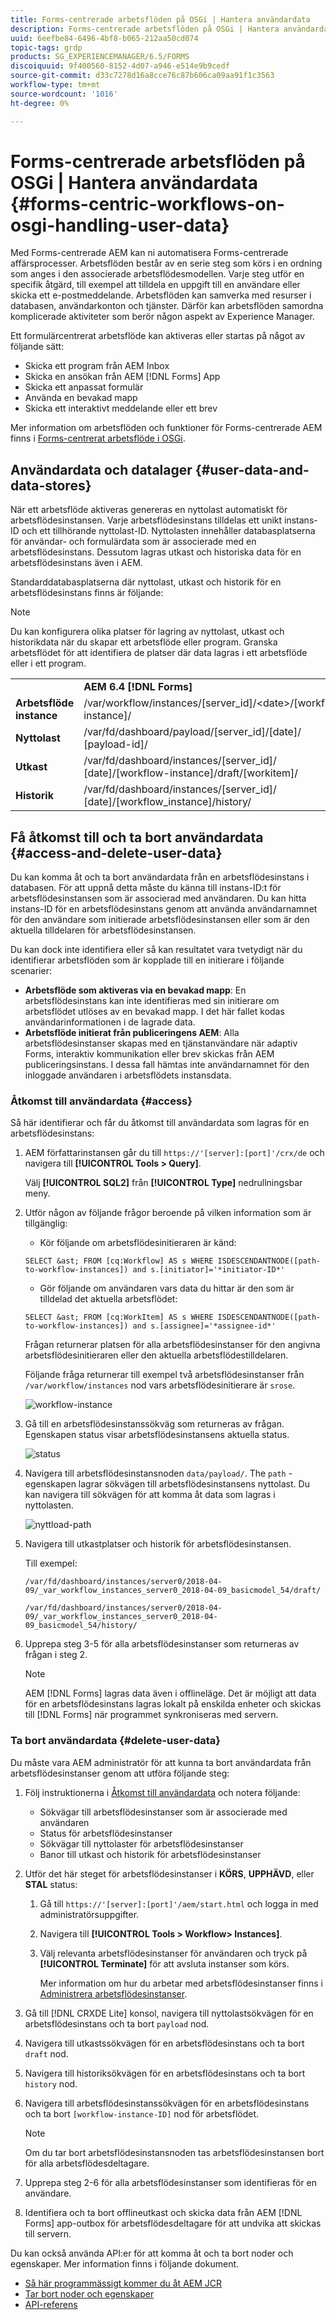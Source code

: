 ```yaml
---
title: Forms-centrerade arbetsflöden på OSGi | Hantera användardata
description: Forms-centrerade arbetsflöden på OSGi | Hantera användardata
uuid: 6eefbe84-6496-4bf8-b065-212aa50cd074
topic-tags: grdp
products: SG_EXPERIENCEMANAGER/6.5/FORMS
discoiquuid: 9f400560-8152-4d07-a946-e514e9b9cedf
source-git-commit: d33c7278d16a8cce76c87b606ca09aa91f1c3563
workflow-type: tm+mt
source-wordcount: '1016'
ht-degree: 0%

---
```



# Forms-centrerade arbetsflöden på OSGi | Hantera användardata {#forms-centric-workflows-on-osgi-handling-user-data}

Med Forms-centrerade AEM kan ni automatisera Forms-centrerade affärsprocesser. Arbetsflöden består av en serie steg som körs i en ordning som anges i den associerade arbetsflödesmodellen. Varje steg utför en specifik åtgärd, till exempel att tilldela en uppgift till en användare eller skicka ett e-postmeddelande. Arbetsflöden kan samverka med resurser i databasen, användarkonton och tjänster. Därför kan arbetsflöden samordna komplicerade aktiviteter som berör någon aspekt av Experience Manager.

Ett formulärcentrerat arbetsflöde kan aktiveras eller startas på något av följande sätt:

* Skicka ett program från AEM Inbox
* Skicka en ansökan från AEM [!DNL Forms] App
* Skicka ett anpassat formulär
* Använda en bevakad mapp
* Skicka ett interaktivt meddelande eller ett brev

Mer information om arbetsflöden och funktioner för Forms-centrerade AEM finns i [Forms-centrerat arbetsflöde i OSGi](aem-forms-workflow.md).

## Användardata och datalager {#user-data-and-data-stores}

När ett arbetsflöde aktiveras genereras en nyttolast automatiskt för arbetsflödesinstansen. Varje arbetsflödesinstans tilldelas ett unikt instans-ID och ett tillhörande nyttolast-ID. Nyttolasten innehåller databasplatserna för användar- och formulärdata som är associerade med en arbetsflödesinstans. Dessutom lagras utkast och historiska data för en arbetsflödesinstans även i AEM.

Standarddatabasplatserna där nyttolast, utkast och historik för en arbetsflödesinstans finns är följande:

>[!NOTE]
>
>Du kan konfigurera olika platser för lagring av nyttolast, utkast och historikdata när du skapar ett arbetsflöde eller program. Granska arbetsflödet för att identifiera de platser där data lagras i ett arbetsflöde eller i ett program.

<table>
 <tbody>
  <tr>
   <td> </td>
   <td><b>AEM 6.4 [!DNL Forms]</b></td>
   <td><b>AEM 6.3 [!DNL Forms]</b></td>
  </tr>
  <tr>
   <td><strong>Arbetsflöde <br /> instance</strong></td>
   <td>/var/workflow/instances/[server_id]/&lt;date&gt;/[workflow-instance]/</td>
   <td>/etc/workflow/instances/[server_id]/[date]/[workflow-instance]/</td>
  </tr>
  <tr>
   <td><strong>Nyttolast</strong></td>
   <td>/var/fd/dashboard/payload/[server_id]/[date]/<br /> [payload-id]/</td>
   <td>/etc/fd/dashboard/payload/[server_id]/[date]/<br /> [payload-id]/</td>
  </tr>
  <tr>
   <td><strong>Utkast</strong></td>
   <td>/var/fd/dashboard/instances/[server_id]/<br /> [date]/[workflow-instance]/draft/[workitem]/</td>
   <td>/etc/fd/dashboard/instances/[server_id]/<br /> [date]/[workflow-instance]/draft/[workitem]/</td>
  </tr>
  <tr>
   <td><strong>Historik</strong></td>
   <td>/var/fd/dashboard/instances/[server_id]/<br /> [date]/[workflow_instance]/history/</td>
   <td>/etc/fd/dashboard/instances/[server_id]/<br /> [date]/[workflow_instance]/history/</td>
  </tr>
 </tbody>
</table>

## Få åtkomst till och ta bort användardata {#access-and-delete-user-data}

Du kan komma åt och ta bort användardata från en arbetsflödesinstans i databasen. För att uppnå detta måste du känna till instans-ID:t för arbetsflödesinstansen som är associerad med användaren. Du kan hitta instans-ID för en arbetsflödesinstans genom att använda användarnamnet för den användare som initierade arbetsflödesinstansen eller som är den aktuella tilldelaren för arbetsflödesinstansen.

Du kan dock inte identifiera eller så kan resultatet vara tvetydigt när du identifierar arbetsflöden som är kopplade till en initierare i följande scenarier:

* **Arbetsflöde som aktiveras via en bevakad mapp**: En arbetsflödesinstans kan inte identifieras med sin initierare om arbetsflödet utlöses av en bevakad mapp. I det här fallet kodas användarinformationen i de lagrade data.
* **Arbetsflöde initierat från publiceringens AEM**: Alla arbetsflödesinstanser skapas med en tjänstanvändare när adaptiv Forms, interaktiv kommunikation eller brev skickas från AEM publiceringsinstans. I dessa fall hämtas inte användarnamnet för den inloggade användaren i arbetsflödets instansdata.

### Åtkomst till användardata {#access}

Så här identifierar och får du åtkomst till användardata som lagras för en arbetsflödesinstans:

1. AEM författarinstansen går du till `https://'[server]:[port]'/crx/de` och navigera till **[!UICONTROL Tools > Query]**.

   Välj **[!UICONTROL SQL2]** från **[!UICONTROL Type]** nedrullningsbar meny.

1. Utför någon av följande frågor beroende på vilken information som är tillgänglig:

   * Kör följande om arbetsflödesinitieraren är känd:

   `SELECT &ast; FROM [cq:Workflow] AS s WHERE ISDESCENDANTNODE([path-to-workflow-instances]) and s.[initiator]='*initiator-ID*'`

   * Gör följande om användaren vars data du hittar är den som är tilldelad det aktuella arbetsflödet:

   `SELECT &ast; FROM [cq:WorkItem] AS s WHERE ISDESCENDANTNODE([path-to-workflow-instances]) and s.[assignee]='*assignee-id*'`

   Frågan returnerar platsen för alla arbetsflödesinstanser för den angivna arbetsflödesinitieraren eller den aktuella arbetsflödestilldelaren.

   Följande fråga returnerar till exempel två arbetsflödesinstanser från `/var/workflow/instances` nod vars arbetsflödesinitierare är `srose`.

   ![workflow-instance](assets/workflow-instance.png)

1. Gå till en arbetsflödesinstanssökväg som returneras av frågan. Egenskapen status visar arbetsflödesinstansens aktuella status.

   ![status](assets/status.png)

1. Navigera till arbetsflödesinstansnoden `data/payload/`. The `path` -egenskapen lagrar sökvägen till arbetsflödesinstansens nyttolast. Du kan navigera till sökvägen för att komma åt data som lagras i nyttolasten.

   ![nyttload-path](assets/payload-path.png)

1. Navigera till utkastplatser och historik för arbetsflödesinstansen.

   Till exempel:

   `/var/fd/dashboard/instances/server0/2018-04-09/_var_workflow_instances_server0_2018-04-09_basicmodel_54/draft/`

   `/var/fd/dashboard/instances/server0/2018-04-09/_var_workflow_instances_server0_2018-04-09_basicmodel_54/history/`

1. Upprepa steg 3-5 för alla arbetsflödesinstanser som returneras av frågan i steg 2.

   >[!NOTE]
   >
   >AEM [!DNL Forms] lagras data även i offlineläge. Det är möjligt att data för en arbetsflödesinstans lagras lokalt på enskilda enheter och skickas till [!DNL Forms] när programmet synkroniseras med servern.

### Ta bort användardata {#delete-user-data}

Du måste vara AEM administratör för att kunna ta bort användardata från arbetsflödesinstanser genom att utföra följande steg:

1. Följ instruktionerna i [Åtkomst till användardata](forms-workflow-osgi-handling-user-data.md#access) och notera följande:

   * Sökvägar till arbetsflödesinstanser som är associerade med användaren
   * Status för arbetsflödesinstanser
   * Sökvägar till nyttolaster för arbetsflödesinstanser
   * Banor till utkast och historik för arbetsflödesinstanser

1. Utför det här steget för arbetsflödesinstanser i **KÖRS**, **UPPHÄVD**, eller **STAL** status:

   1. Gå till `https://'[server]:[port]'/aem/start.html` och logga in med administratörsuppgifter.
   1. Navigera till **[!UICONTROL Tools > Workflow> Instances]**.
   1. Välj relevanta arbetsflödesinstanser för användaren och tryck på **[!UICONTROL Terminate]** för att avsluta instanser som körs.

      Mer information om hur du arbetar med arbetsflödesinstanser finns i [Administrera arbetsflödesinstanser](https://experienceleague.adobe.com/docs/experience-manager-cloud-service/sites/authoring/workflows/overview.html#authoring).

1. Gå till [!DNL CRXDE Lite] konsol, navigera till nyttolastsökvägen för en arbetsflödesinstans och ta bort `payload` nod.
1. Navigera till utkastssökvägen för en arbetsflödesinstans och ta bort `draft` nod.
1. Navigera till historiksökvägen för en arbetsflödesinstans och ta bort `history` nod.
1. Navigera till arbetsflödesinstanssökvägen för en arbetsflödesinstans och ta bort `[workflow-instance-ID]` nod för arbetsflödet.

   >[!NOTE]
   >
   >Om du tar bort arbetsflödesinstansnoden tas arbetsflödesinstansen bort för alla arbetsflödesdeltagare.

1. Upprepa steg 2-6 för alla arbetsflödesinstanser som identifieras för en användare.
1. Identifiera och ta bort offlineutkast och skicka data från AEM [!DNL Forms] app-outbox för arbetsflödesdeltagare för att undvika att skickas till servern.

Du kan också använda API:er för att komma åt och ta bort noder och egenskaper. Mer information finns i följande dokument.

* [Så här programmässigt kommer du åt AEM JCR](https://experienceleague.adobe.com/docs/experience-manager-65/developing/platform/access-jcr.html?lang=en#platform)
* [Tar bort noder och egenskaper](https://docs.adobe.com/docs/en/spec/jcr/2.0/10_Writing.html#10.9%20Removing%20Nodes%20and%20Properties)
* [API-referens](https://helpx.adobe.com/experience-manager/6-3/sites-developing/reference-materials/javadoc/overview-summary.html)

